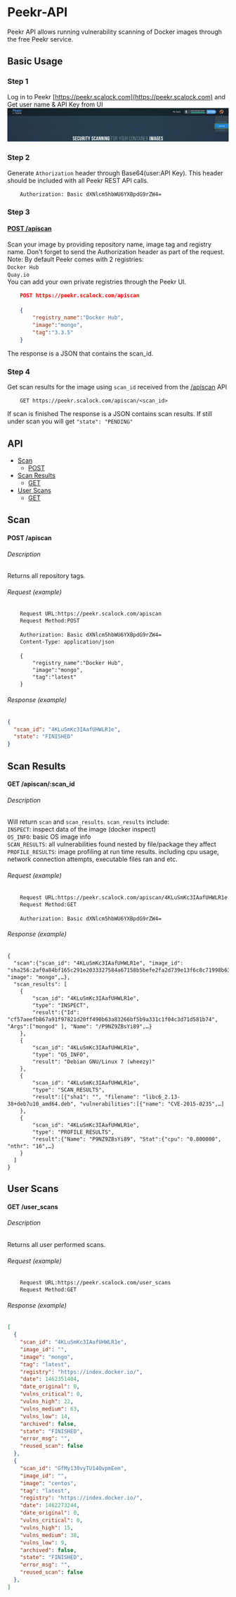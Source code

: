 # Peekr-API
Peekr API allows running vulnerability scanning of Docker images through the free Peekr service.

## Basic Usage
### Step 1
Log in to Peekr [https://peekr.scalock.com](https://peekr.scalock.com) and Get user name & API Key from UI
![Peekr Api](img/peekr_api.png?raw=true "Peek API")
### Step 2
Generate `Athorization` header through Base64(user:API Key). This header should be included with all Peekr REST API calls.
```
    Authorization: Basic dXNlcm5hbWU6YXBpdG9rZW4=
```
### Step 3
#### [POST /apiscan](#scan)
Scan your image by providing repository name, image tag and registry name. Don't forget to send the Authorization header as part of the request.
Note: By default Peekr comes with 2 registries:  
`Docker Hub`  
`Quay.io`  
 You can add your own private registries through the Peekr UI.
```json
    POST https://peekr.scalock.com/apiscan
    
    {
        "registry_name":"Docker Hub",
        "image":"mongo",
        "tag":"3.3.5"
    }
```
The response is a JSON that contains the scan_id.

### Step 4
Get scan results for the image using `scan_id` received from the [/apiscan](#apiscan) API
```
    GET https://peekr.scalock.com/apiscan/<scan_id>
```
If scan is finished The response is a JSON contains scan results.
If still under scan you will get `"state": "PENDING"`

## API
- [Scan](#scan)
    - [POST](#post-apiscan-1)
- [Scan Results](#scan-results)
    - [GET](#get-apiscanscan_id)    
- [User Scans](#user-scans)
    - [GET](#get-user_scans)

## Scan
#### POST /apiscan

###### Description
Returns all repository tags.

###### Request (example)
```
    Request URL:https://peekr.scalock.com/apiscan
    Request Method:POST
    
    Authorization: Basic dXNlcm5hbWU6YXBpdG9rZW4=
    Content-Type: application/json
    
    {
        "registry_name":"Docker Hub",
        "image":"mongo",
        "tag":"latest"
    }
```

###### Response (example)
```json
{
  "scan_id": "4KLuSmKc3IAafUHWLR1e",
  "state": "FINISHED"
}

```

## Scan Results
#### GET /apiscan/:scan_id

###### Description
Will return `scan` and `scan_results`. `scan_results` include:  
`INSPECT`: inspect data of the image (docker inspect)  
`OS_INFO`: basic OS image info  
`SCAN_RESULTS`: all vulnerabilities found nested by file/package they affect   
`PROFILE_RESULTS`: image profiling at run time results. including cpu usage, network connection attempts, executable files ran and etc.    
###### Request (example)
```
    Request URL:https://peekr.scalock.com/apiscan/4KLuSmKc3IAafUHWLR1e
    Request Method:GET
    
    Authorization: Basic dXNlcm5hbWU6YXBpdG9rZW4=
```
###### Response (example)
```
{
  "scan":{"scan_id": "4KLuSmKc3IAafUHWLR1e", "image_id": "sha256:2af0a84bf165c291e2033327584a67158b5befe2fa2d739e13f6c8c71998b634", "image": "mongo",…},
  "scan_results": [
    {
        "scan_id": "4KLuSmKc3IAafUHWLR1e",
        "type": "INSPECT",
        "result":{"Id": "cf57aeefb867a91f97821d20ff490b63a83266bf5b9a331c1f04c3d71d581b74", "Args":["mongod" ], "Name": "/P9NZ9ZBsYi89",…}
    },
    {
        "scan_id": "4KLuSmKc3IAafUHWLR1e",
        "type": "OS_INFO",
        "result": "Debian GNU/Linux 7 (wheezy)"
    },
    {
        "scan_id": "4KLuSmKc3IAafUHWLR1e",
        "type": "SCAN_RESULTS",
        "result":[{"sha1": "", "filename": "libc6_2.13-38+deb7u10_amd64.deb", "vulnerabilities":[{"name": "CVE-2015-0235",…]
    },
    {
        "scan_id": "4KLuSmKc3IAafUHWLR1e",
        "type": "PROFILE_RESULTS",
        "result":{"Name": "P9NZ9ZBsYi89", "Stat":{"cpu": "0.800000", "nthr": "16",…}
    }
  ]
}
```

## User Scans
#### GET /user_scans

###### Description
Returns all user performed scans. 
###### Request (example)
```
    Request URL:https://peekr.scalock.com/user_scans
    Request Method:GET
```
###### Response (example)
```json 
[
  {
    "scan_id": "4KLuSmKc3IAafUHWLR1e",
    "image_id": "",
    "image": "mongo",
    "tag": "latest",
    "registry": "https://index.docker.io/",
    "date": 1462351404,
    "date_original": 0,
    "vulns_critical": 0,
    "vulns_high": 22,
    "vulns_medium": 63,
    "vulns_low": 14,
    "archived": false,
    "state": "FINISHED",
    "error_msg": "",
    "reused_scan": false
  },
  {
    "scan_id": "GfMy130vyTU14OvpmEem",
    "image_id": "",
    "image": "centos",
    "tag": "latest",
    "registry": "https://index.docker.io/",
    "date": 1462273244,
    "date_original": 0,
    "vulns_critical": 0,
    "vulns_high": 15,
    "vulns_medium": 38,
    "vulns_low": 9,
    "archived": false,
    "state": "FINISHED",
    "error_msg": "",
    "reused_scan": false
  },
]

```
